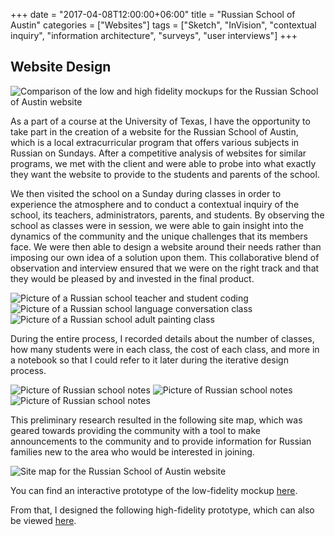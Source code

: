 +++
date = "2017-04-08T12:00:00+06:00"
title = "Russian School of Austin"
categories = ["Websites"]
tags = ["Sketch", "InVision", "contextual inquiry", "information architecture", "surveys", "user interviews"]
+++
## Website Design

![Comparison of the low and high fidelity mockups for the Russian School of Austin website](/img/russianschool1.png "Low and High Fidelity Mockups for the Russian School of Austin Website")

As a part of a course at the University of Texas, I have the opportunity to take part in the creation of a website for the Russian School of Austin, which is a local extracurricular program that offers various subjects in Russian on Sundays. After a competitive analysis of websites for similar programs, we met with the client and were able to probe into what exactly they want the website to provide to the students and parents of the school.

We then visited the school on a Sunday during classes in order to experience the atmosphere and to conduct a contextual inquiry of the school, its teachers, administrators, parents, and students. By observing the school as classes were in session, we were able to gain insight into the dynamics of the community and the unique challenges that its members face. We were then able to design a website around their needs rather than imposing our own idea of a solution upon them. This collaborative blend of observation and interview ensured that we were on the right track and that they would be pleased by and invested in the final product.

![Picture of a Russian school teacher and student coding](/img/russianschool2.jpg "Russian School Teacher and Student Coding")
![Picture of a Russian school language conversation class](/img/russianschool3.jpg "Russian School Language Conversation Class")
![Picture of a Russian school adult painting class](/img/russianschool4.jpg "Russian school adult painting class")

During the entire process, I recorded details about the number of classes, how many students were in each class, the cost of each class, and more in a notebook so that I could refer to it later during the iterative design process.

![Picture of Russian school notes](/img/russianschool5.jpg "Russian School Notes")
![Picture of Russian school notes](/img/russianschool6.jpg "Russian School Notes")
![Picture of Russian school notes](/img/russianschool7.jpg "Russian School Notes")

This preliminary research resulted in the following site map, which was geared towards providing the community with a tool to make announcements to the community and to provide information for Russian families new to the area who would be interested in joining.

![Site map for the Russian School of Austin website](/img/russianschool8.svg "Site Map for the Russian School of Austin Website")

You can find an interactive prototype of the low-fidelity mockup [here](https://invis.io/QUB1FTDH8).

From that, I designed the following high-fidelity prototype, which can also be viewed [here](https://invis.io/BKB82YIEW).
